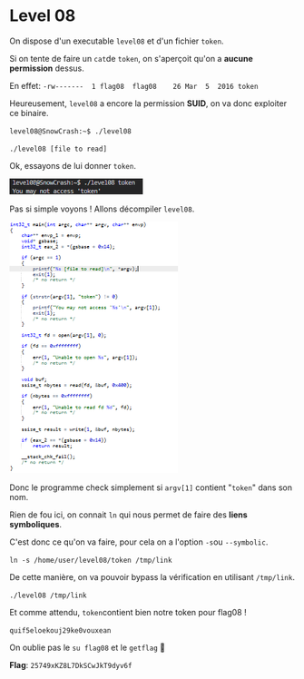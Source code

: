 # Level 08
On dispose d'un executable `level08` et d'un fichier `token`.

Si on tente de faire un `cat`de `token`, on s'aperçoit qu'on a **aucune permission** dessus.

En effet: `-rw-------  1 flag08  flag08    26 Mar  5  2016 token`

Heureusement, `level08` a encore la permission **SUID**, on va donc exploiter ce binaire.

`level08@SnowCrash:~$ ./level08`

`./level08 [file to read]`

Ok, essayons de lui donner `token`.

![*nope.png*](./nope.png)

Pas si simple voyons ! Allons décompiler `level08`.

![*content.png*](./content.png)

Donc le programme check simplement si `argv[1]` contient "`token`" dans son nom.

Rien de fou ici, on connait `ln` qui nous permet de faire des **liens symboliques**.

C'est donc ce qu'on va faire, pour cela on a l'option `-s`ou `--symbolic`.

`ln -s /home/user/level08/token /tmp/link`

De cette manière, on va pouvoir bypass la vérification en utilisant `/tmp/link`.

`./level08 /tmp/link`

Et comme attendu, `token`contient bien notre token pour flag08 !

`quif5eloekouj29ke0vouxean`

On oublie pas le `su flag08` et le `getflag` 🤗

**Flag**: `25749xKZ8L7DkSCwJkT9dyv6f`

